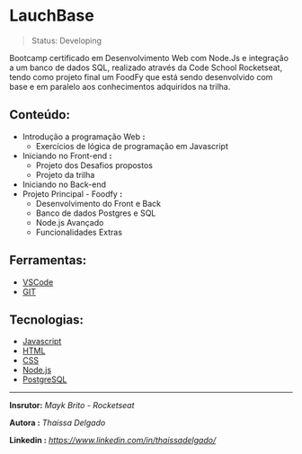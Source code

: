# LauchBase

> Status: Developing

Bootcamp certificado em Desenvolvimento Web com Node.Js e integração a um banco de dados SQL, 
realizado através da Code School Rocketseat, tendo como projeto final um FoodFy 
que está sendo desenvolvido com base e em paralelo aos conhecimentos adquiridos na trilha.
 

## Conteúdo:

+ Introdução a programação Web **:**
  + Exercícios de lógica de programação em Javascript
+ Iniciando no Front-end **:**
  + Projeto dos Desafios propostos
  + Projeto da trilha
+ Iniciando no Back-end
+ Projeto Principal - Foodfy **:**
  + Desenvolvimento do Front e Back
  + Banco de dados Postgres e SQL
  + Node.js Avançado
  + Funcionalidades Extras

## Ferramentas:

+ [VSCode](_____)
+ [GIT](_____)


## Tecnologias:

+ [Javascript](____)
+ [HTML](_____)
+ [CSS](______)
+ [Node.js](____)
+ [PostgreSQL](_____)



__________________________________________________

**Insrutor:** *Mayk Brito - Rocketseat*

**Autora :** *Thaissa Delgado*

**Linkedin :** *https://www.linkedin.com/in/thaissadelgado/*
